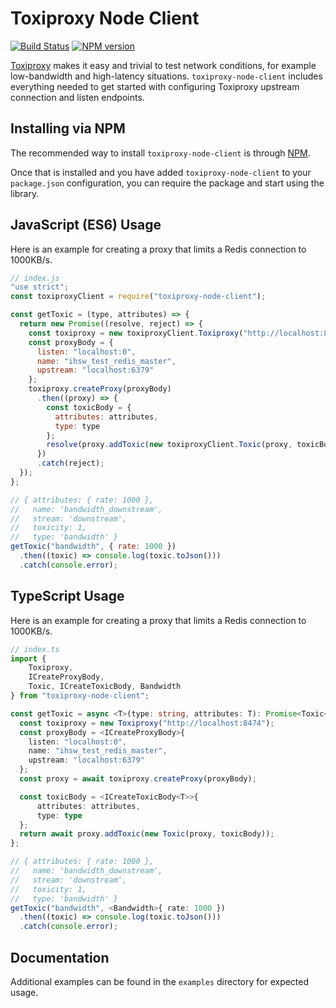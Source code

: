 # Toxiproxy Node Client
[![Build Status](https://travis-ci.org/ihsw/toxiproxy-node-client.svg?branch=master)](https://travis-ci.org/ihsw/toxiproxy-node-client)
[![NPM version](https://img.shields.io/npm/v/toxiproxy-node-client.svg)](https://www.npmjs.com/package/toxiproxy-node-client)

[Toxiproxy](https://github.com/shopify/toxiproxy) makes it easy and trivial to test network conditions, for example low-bandwidth and high-latency situations. `toxiproxy-node-client` includes everything needed to get started with configuring Toxiproxy upstream connection and listen endpoints.

## Installing via NPM
The recommended way to install `toxiproxy-node-client` is through [NPM](https://www.npmjs.com/).

Once that is installed and you have added `toxiproxy-node-client` to your `package.json` configuration, you can require the package and start using the library.

## JavaScript (ES6) Usage
Here is an example for creating a proxy that limits a Redis connection to 1000KB/s.

```js
// index.js
"use strict";
const toxiproxyClient = require("toxiproxy-node-client");

const getToxic = (type, attributes) => {
  return new Promise((resolve, reject) => {
    const toxiproxy = new toxiproxyClient.Toxiproxy("http://localhost:8474");
    const proxyBody = {
      listen: "localhost:0",
      name: "ihsw_test_redis_master",
      upstream: "localhost:6379"
    };
    toxiproxy.createProxy(proxyBody)
      .then((proxy) => {
        const toxicBody = {
          attributes: attributes,
          type: type
        };
        resolve(proxy.addToxic(new toxiproxyClient.Toxic(proxy, toxicBody)));
      })
      .catch(reject);
  });
};

// { attributes: { rate: 1000 },
//   name: 'bandwidth_downstream',
//   stream: 'downstream',
//   toxicity: 1,
//   type: 'bandwidth' }
getToxic("bandwidth", { rate: 1000 })
  .then((toxic) => console.log(toxic.toJson()))
  .catch(console.error);
```

## TypeScript Usage
Here is an example for creating a proxy that limits a Redis connection to 1000KB/s.

```typescript
// index.ts
import {
    Toxiproxy,
    ICreateProxyBody,
    Toxic, ICreateToxicBody, Bandwidth
} from "toxiproxy-node-client";

const getToxic = async <T>(type: string, attributes: T): Promise<Toxic<T>> => {
  const toxiproxy = new Toxiproxy("http://localhost:8474");
  const proxyBody = <ICreateProxyBody>{
    listen: "localhost:0",
    name: "ihsw_test_redis_master",
    upstream: "localhost:6379"
  };
  const proxy = await toxiproxy.createProxy(proxyBody);

  const toxicBody = <ICreateToxicBody<T>>{
      attributes: attributes,
      type: type
  };
  return await proxy.addToxic(new Toxic(proxy, toxicBody));
};

// { attributes: { rate: 1000 },
//   name: 'bandwidth_downstream',
//   stream: 'downstream',
//   toxicity: 1,
//   type: 'bandwidth' }
getToxic("bandwidth", <Bandwidth>{ rate: 1000 })
  .then((toxic) => console.log(toxic.toJson()))
  .catch(console.error);
```

## Documentation
Additional examples can be found in the `examples` directory for expected usage.
